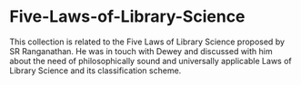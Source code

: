 # Five-Laws-of-Library-Science
This collection is related to the Five Laws of Library Science proposed by SR Ranganathan. He was in touch with Dewey and discussed with him about the need of philosophically sound and universally applicable Laws of Library Science and its classification scheme. 
